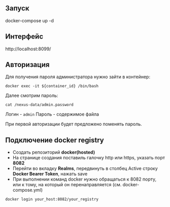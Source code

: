## Запуск
docker-compose up -d

## Интерфейс
http://localhost:8099/

## Авторизация

Для получения пароля администратора нужно зайти в контейнер:

```
docker exec -it ${container_id} /bin/bash
```

Далее смотрим пароль:

```
cat /nexus-data/admin.password
```

Логин - `admin`
Пароль - содержимое файла

При первой авторизации будет предложено поменять пароль.

## Подключение docker registry

- Создать репозиторий **docker(hosted)**
- На странице создания поставиль галочку http или https, указать порт **8082**
- Перейти во вкладку **Realms**, передвинуть в столбец Active строку **Docker Bearer Token**, нажать save
- При выполнении команд docker нужно обращаться к 8082 порту, или к тому, на который он перенаправляется (см. docker-compose.yml)

`docker login your_host:8082/your_registry`